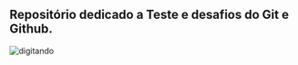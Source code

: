 ## Repositório dedicado a Teste e desafios do Git e Github.

![digitando](https://i.pinimg.com/originals/3b/18/a7/3b18a7d38e9257dfa76ef65a55a87c01.gif)